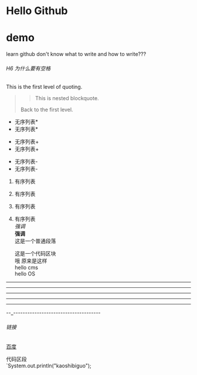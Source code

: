 Hello Github
============
# demo
learn github
don't know what to write and how to write???
###### H6 为什么要有空格
This is the first level of quoting.
>
>>This is nested blockquote.
>
>Back to the first level.
* 无序列表*
* 无序列表*
+ 无序列表+
+ 无序列表+
- 无序列表-
- 无序列表-
1. 有序列表
2. 有序列表
3. 有序列表
5. 有序列表  
*强调*  
**强调**  
这是一个普通段落

    这是一个代码区块  
    哦 原来是这样  
    hello cms  
    hello OS
*  * **

* * *

***

*****

- - -

--_-------------------------------------
###### 链接

[百度](http://www.baidu.com)

代码区段  
`System.out.println("kaoshibiguo");



